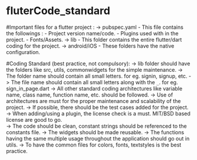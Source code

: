 # fluterCode_standard
#Important files for a flutter project : 
-> pubspec.yaml - This file contains the followings : 
	- Project version name/code.
	- Plugins used with in the project.
	- Fonts/Assets.
-> lib - This folder contains the entire flutter/dart coding for the project. 
-> android/iOS - These folders have the native configuration.

#Coding Standard (best practice, not compulsory):
-> lib folder should have the folders like src, utils, commonwidgets for the simple maintenance.
-> The folder name should contain all small letters. for eg. signin, signup, etc.
-> The file name should contain all small letters along with the `_`. for eg. sign_in_page.dart
-> All other standard coding architectures like variable name, class name, function name, etc. should be followed.
-> Use of architectures are must for the proper maintenance and scalability of the project.
-> If possible, there should be the test cases added for the project.
-> When adding/using a plugin, the license check is a must. MIT/BSD based license are good to go.  
-> The code should be clean, constant strings should be referenced to the constants file.
-> The widgets should be made reusable.
-> The functions having the same multiple usage throughout the application should go out in utils.
-> To have the common files for colors, fonts, textstyles is the best practice.